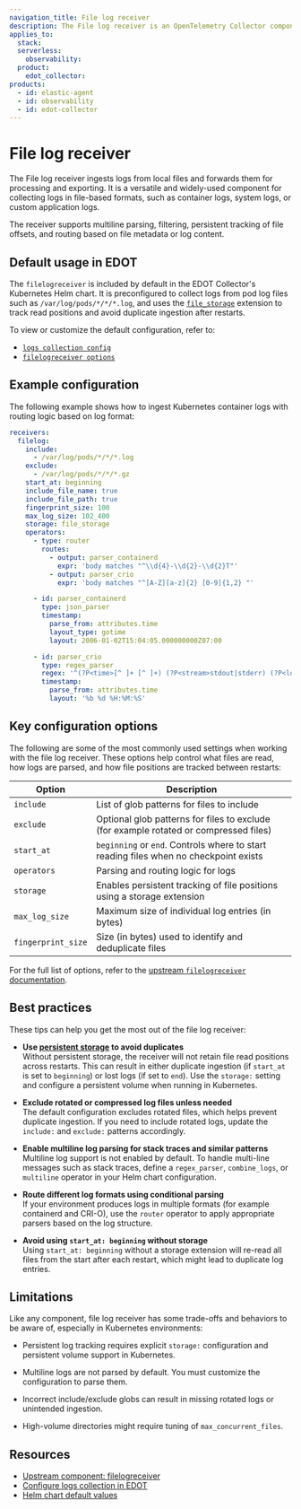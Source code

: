 ```yaml
---
navigation_title: File log receiver
description: The File log receiver is an OpenTelemetry Collector component that ingests logs from files.
applies_to:
  stack:
  serverless:
    observability:
  product:
    edot_collector:
products:
  - id: elastic-agent
  - id: observability
  - id: edot-collector
---
```


# File log receiver

The File log receiver ingests logs from local files and forwards them for processing and exporting. It is a versatile and widely-used component for collecting logs in file-based formats, such as container logs, system logs, or custom application logs.

The receiver supports multiline parsing, filtering, persistent tracking of file offsets, and routing based on file metadata or log content.


## Default usage in EDOT

The `filelogreceiver` is included by default in the EDOT Collector's Kubernetes Helm chart. It is preconfigured to collect logs from pod log files such as `/var/log/pods/*/*/*.log`, and uses the [`file_storage`](https://github.com/open-telemetry/opentelemetry-collector-contrib/tree/main/extension/storage) extension to track read positions and avoid duplicate ingestion after restarts.

To view or customize the default configuration, refer to:

- [`logs collection config`](https://github.com/elastic/elastic-agent/blob/v9.1.4/deploy/helm/edot-collector/kube-stack/values.yaml#L179-L181)
- [`filelogreceiver options`](https://github.com/elastic/elastic-agent/blob/v9.1.4/deploy/helm/edot-collector/kube-stack/values.yaml#L322-L335)


## Example configuration

The following example shows how to ingest Kubernetes container logs with routing logic based on log format:

```yaml
receivers:
  filelog:
    include:
      - /var/log/pods/*/*/*.log
    exclude:
      - /var/log/pods/*/*/*.gz
    start_at: beginning
    include_file_name: true
    include_file_path: true
    fingerprint_size: 100
    max_log_size: 102_400
    storage: file_storage
    operators:
      - type: router
        routes:
          - output: parser_containerd
            expr: 'body matches "^\\d{4}-\\d{2}-\\d{2}T"'
          - output: parser_crio
            expr: 'body matches "^[A-Z][a-z]{2} [0-9]{1,2} "'

      - id: parser_containerd
        type: json_parser
        timestamp:
          parse_from: attributes.time
          layout_type: gotime
          layout: 2006-01-02T15:04:05.000000000Z07:00

      - id: parser_crio
        type: regex_parser
        regex: '^(?P<time>[^ ]+ [^ ]+) (?P<stream>stdout|stderr) (?P<logtag>[^ ]*) (?P<body>.*)'
        timestamp:
          parse_from: attributes.time
          layout: '%b %d %H:%M:%S'
```


## Key configuration options

The following are some of the most commonly used settings when working with the file log receiver. These options help control what files are read, how logs are parsed, and how file positions are tracked between restarts:

| Option | Description |
|---------|-------------|
| `include` | List of glob patterns for files to include |
| `exclude` | Optional glob patterns for files to exclude (for example rotated or compressed files) |
| `start_at` | `beginning` or `end`. Controls where to start reading files when no checkpoint exists |
| `operators` | Parsing and routing logic for logs |
| `storage` | Enables persistent tracking of file positions using a storage extension |
| `max_log_size` | Maximum size of individual log entries (in bytes) |
| `fingerprint_size`| Size (in bytes) used to identify and deduplicate files |

For the full list of options, refer to the [upstream `filelogreceiver` documentation](https://github.com/open-telemetry/opentelemetry-collector-contrib/blob/main/receiver/filelogreceiver/README.md).


## Best practices

These tips can help you get the most out of the file log receiver:

- **Use [persistent storage](https://github.com/open-telemetry/opentelemetry-collector/blob/main/docs/design.md#storage-extension) to avoid duplicates**  
  Without persistent storage, the receiver will not retain file read positions across restarts. This can result in either duplicate ingestion (if `start_at` is set to `beginning`) or lost logs (if set to `end`). Use the `storage:` setting and configure a persistent volume when running in Kubernetes.

- **Exclude rotated or compressed log files unless needed**  
  The default configuration excludes rotated files, which helps prevent duplicate ingestion. If you need to include rotated logs, update the `include:` and `exclude:` patterns accordingly.

- **Enable multiline log parsing for stack traces and similar patterns**  
  Multiline log support is not enabled by default. To handle multi-line messages such as stack traces, define a `regex_parser`, `combine_logs`, or `multiline` operator in your Helm chart configuration.

- **Route different log formats using conditional parsing**  
  If your environment produces logs in multiple formats (for example containerd and CRI-O), use the `router` operator to apply appropriate parsers based on the log structure.

- **Avoid using `start_at: beginning` without storage**  
  Using `start_at: beginning` without a storage extension will re-read all files from the start after each restart, which might lead to duplicate log entries.


## Limitations

Like any component, file log receiver has some trade-offs and behaviors to be aware of, especially in Kubernetes environments:

* Persistent log tracking requires explicit `storage:` configuration and persistent volume support in Kubernetes.

* Multiline logs are not parsed by default. You must customize the configuration to parse them.

* Incorrect include/exclude globs can result in missing rotated logs or unintended ingestion.

* High-volume directories might require tuning of `max_concurrent_files`.


## Resources

* [Upstream component: filelogreceiver](https://github.com/open-telemetry/opentelemetry-collector-contrib/blob/main/receiver/filelogreceiver/README.md)
* [Configure logs collection in EDOT](../config/configure-logs-collection.md)
* [Helm chart default values](https://github.com/elastic/elastic-agent/blob/v9.1.4/deploy/helm/edot-collector/kube-stack/values.yaml)